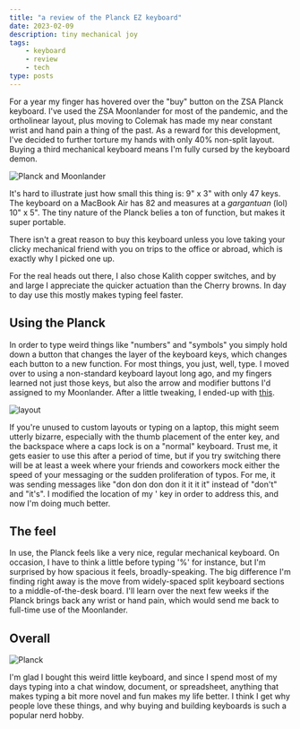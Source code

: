 ```yaml
---
title: "a review of the Planck EZ keyboard"
date: 2023-02-09
description: tiny mechanical joy
tags: 
    - keyboard
    - review
    - tech
type: posts
---
```


For a year my finger has hovered over the "buy" button on the ZSA Planck keyboard. I've used the ZSA Moonlander for most of the pandemic, and the ortholinear layout, plus moving to Colemak has made my near constant wrist and hand pain a thing of the past. As a reward for this development, I've decided to further torture my hands with only 40% non-split layout. Buying a third mechanical keyboard means I'm fully cursed by the keyboard demon.

![Planck and Moonlander](https://micro.brookshelley.com/uploads/2023/4cbef1d951.jpg)

It's hard to illustrate just how small this thing is: 9" x 3" with only 47 keys. The keyboard on a MacBook Air has 82 and measures at a *gargantuan* (lol) 10" x 5". The tiny nature of the Planck belies a ton of function, but makes it super portable. 

There isn't a great reason to buy this keyboard unless you love taking your clicky mechanical friend with you on trips to the office or abroad, which is exactly why I picked one up. 

For the real heads out there, I also chose Kalith copper switches, and by and large I appreciate the quicker actuation than the Cherry browns. In day to day use this mostly makes typing feel faster.

## Using the Planck

In order to type weird things like "numbers" and "symbols" you simply hold down a button that changes the layer of the keyboard keys, which changes each button to a new function. For most things, you just, well, type. I moved over to using a non-standard keyboard layout long ago, and my fingers learned not just those keys, but also the arrow and modifier buttons I'd assigned to my Moonlander. After a little tweaking, I ended-up with [this](https://configure.zsa.io/moonlander/layouts/BN63x/latest/0). 

![layout](https://micro.brookshelley.com/uploads/2023/d3a615edbf.jpg)

If you're unused to custom layouts or typing on a laptop, this might seem utterly bizarre, especially with the thumb placement of the enter key, and the backspace where a caps lock is on a "normal" keyboard. Trust me, it gets easier to use this after a period of time, but if you try switching there will be at least a week where your friends and coworkers mock either the speed of your messaging or the sudden proliferation of typos. For me, it was sending messages like "don don don don it it it it" instead of "don't" and "it's". I modified the location of my ' key in order to address this, and now I'm doing much better.

## The feel

In use, the Planck feels like a very nice, regular mechanical keyboard. On occasion, I have to think a little before typing '%' for instance, but I'm surprised by how spacious it feels, broadly-speaking. The big difference I'm finding right away is the move from widely-spaced split keyboard sections to a middle-of-the-desk board. I'll learn over the next few weeks if the Planck brings back any wrist or hand pain, which would send me back to full-time use of the Moonlander.

## Overall

![Planck](https://micro.brookshelley.com/uploads/2023/4cbef1d951.jpg)

I'm glad I bought this weird little keyboard, and since I spend most of my days typing into a chat window, document, or spreadsheet, anything that makes typing a bit more novel and fun makes my life better. I think I get why people love these things, and why buying and building keyboards is such a popular nerd hobby.